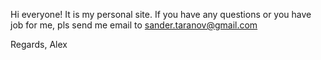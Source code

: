 Hi everyone!
It is my personal site.
If you have any questions or you have job for me, pls send me email to sander.taranov@gmail.com

Regards,
Alex